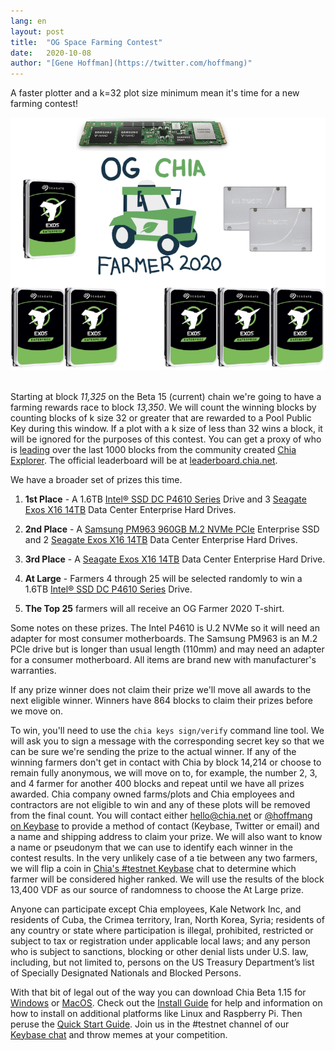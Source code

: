```yaml
---
lang: en
layout: post
title:  "OG Space Farming Contest"
date:   2020-10-08
author: "[Gene Hoffman](https://twitter.com/hoffmang)"
---
```


A faster plotter and a k=32 plot size minimum mean it's time for a new farming contest!

<center><img alt="OG Farmer Prizes" src="/assets/OG-Farmer.png"></center><br>

Starting at block *11,325* on the Beta 15 (current) chain we're going to have a farming rewards race to block *13,350*. We will count the winning blocks by counting blocks of k size 32 or greater that are rewarded to a Pool Public Key during this window. If a plot with a k size of less than 32 wins a block, it will be ignored for the purposes of this contest. You can get a proxy of who is [leading](https://www.chiaexplorer.com/charts/puzzlehashes) over the last 1000 blocks from the community created [Chia Explorer](https://www.chiaexplorer.com/). The official leaderboard will be at [leaderboard.chia.net](https://leaderboard.chia.net/).

We have a broader set of prizes this time.

1. **1st Place** - A 1.6TB [Intel® SSD DC P4610 Series](https://ark.intel.com/content/www/us/en/ark/products/140103/intel-ssd-dc-p4610-series-1-6tb-2-5in-pcie-3-1-x4-3d2-tlc.html) Drive and 3 [Seagate Exos X16 14TB](https://www.seagate.com/www-content/datasheets/pdfs/exos-x16-DS2011-3-2008US-en_US.pdf) Data Center Enterprise Hard Drives.

2. **2nd Place** -  A [Samsung PM963 960GB M.2 NVMe PCIe](https://www.samsung.com/semiconductor/global.semi.static/Samsung_PM963-1.pdf) Enterprise SSD and 2 [Seagate Exos X16 14TB](https://www.seagate.com/www-content/datasheets/pdfs/exos-x16-DS2011-3-2008US-en_US.pdf) Data Center Enterprise Hard Drives.

3. **3rd Place** -  A [Seagate Exos X16 14TB](https://www.seagate.com/www-content/datasheets/pdfs/exos-x16-DS2011-3-2008US-en_US.pdf) Data Center Enterprise Hard Drive.

4. **At Large** - Farmers 4 through 25 will be selected randomly to win a 1.6TB [Intel® SSD DC P4610 Series](https://ark.intel.com/content/www/us/en/ark/products/140103/intel-ssd-dc-p4610-series-1-6tb-2-5in-pcie-3-1-x4-3d2-tlc.html) Drive.

5. **The Top 25** farmers will all receive an OG Farmer 2020 T-shirt.

Some notes on these prizes. The Intel P4610 is U.2 NVMe so it will need an adapter for most consumer motherboards. The Samsung PM963 is an M.2 PCIe drive but is longer than usual length (110mm) and may need an adapter for a consumer motherboard. All items are brand new with manufacturer's warranties.

If any prize winner does not claim their prize we'll move all awards to the next eligible winner. Winners have 864 blocks to claim their prizes before we move on.

To win, you'll need to use the `chia keys sign/verify` command line tool. We will ask you to sign a message with the corresponding secret key so that we can be sure we're sending the prize to the actual winner. If any of the winning farmers don't get in contact with Chia by block 14,214 or choose to remain fully anonymous, we will move on to, for example, the number 2, 3, and 4 farmer for another 400 blocks and repeat until we have all prizes awarded. Chia company owned farms/plots and Chia employees and contractors are not eligible to win and any of these plots will be removed from the final count. You will contact either hello@chia.net or [@hoffmang on Keybase](https://keybase.io/hoffmang) to provide a method of contact (Keybase, Twitter or email) and a name and shipping address to claim your prize. We will also want to know a name or pseudonym that we can use to identify each winner in the contest results. In the very unlikely case of a tie between any two farmers, we will flip a coin in [Chia's #testnet Keybase](https://keybase.io/team/chia_network.public) chat to determine which farmer will be considered higher ranked. We will use the results of the block 13,400 VDF as our source of randomness to choose the At Large prize.

Anyone can participate except Chia employees, Kale Network Inc, and residents of Cuba, the Crimea territory, Iran, North Korea, Syria; residents of any country or state where participation is illegal, prohibited, restricted or subject to tax or registration under applicable local laws; and any person who is subject to sanctions, blocking or other denial lists under U.S. law, including, but not limited to, persons on the US Treasury Department’s list of Specially Designated Nationals and Blocked Persons.

With that bit of legal out of the way you can download Chia Beta 1.15 for [Windows](https://download.chia.net/beta-1.15-win64/ChiaSetup-0.1.15.exe) or [MacOS](https://download.chia.net/beta-1.15-macos/Chia-0.1.15.dmg). Check out the [Install Guide](https://github.com/Kale-Network/kale-blockchain/wiki/INSTALL) for help and information on how to install on additional platforms like Linux and Raspberry Pi. Then peruse the [Quick Start Guide](https://github.com/Kale-Network/kale-blockchain/wiki/Quick-Start-Guide). Join us in the #testnet channel of our [Keybase chat](https://keybase.io/team/chia_network.public) and throw memes at your competition.
